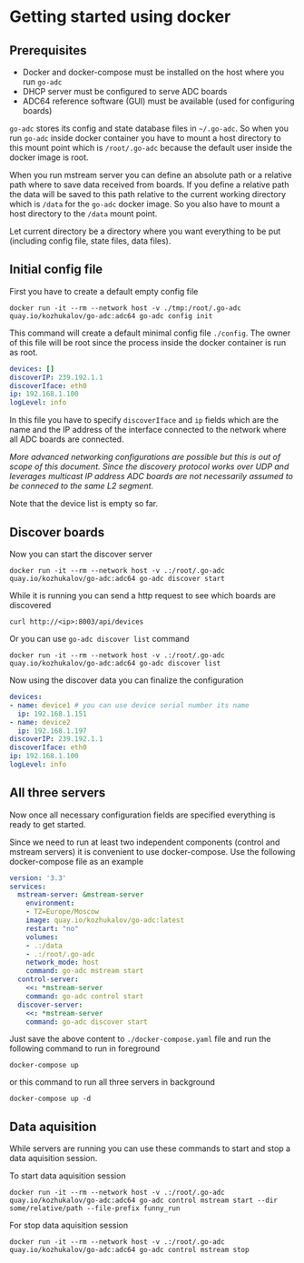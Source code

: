 # Getting started using docker

## Prerequisites
* Docker and docker-compose must be installed on the host where you run `go-adc`
* DHCP server must be configured to serve ADC boards
* ADC64 reference software (GUI) must be available (used for configuring boards)

`go-adc` stores its config and state database files in `~/.go-adc`. So when you run `go-adc` inside
docker container you have to mount a host directory to this mount point which is `/root/.go-adc` because
the default user inside the docker image is root.

When you run mstream server you can define an absolute path or a relative path where to save data
received from boards. If you define a relative path the data will be saved to this path relative to
the current working directory which is `/data` for the `go-adc` docker image. So you also have to
mount a host directory to the `/data` mount point.

Let current directory be a directory where you want everything to be put (including config file, state files, data files).

## Initial config file
First you have to create a default empty config file
```
docker run -it --rm --network host -v ./tmp:/root/.go-adc quay.io/kozhukalov/go-adc:adc64 go-adc config init
```

This command will create a default minimal config file `./config`. The owner of this file will be root since
the process inside the docker container is run as root.
```yaml
devices: []
discoverIP: 239.192.1.1
discoverIface: eth0
ip: 192.168.1.100
logLevel: info
```

In this file you have to specify `discoverIface` and `ip` fields which are the name and the IP address of the interface connected to the network where all ADC boards are connected.

*More advanced networking configurations are possible but this
is out of scope of this document. Since the discovery protocol works over UDP and leverages multicast IP
address ADC boards are not necessarily assumed to be conneced to the same L2 segment.*

Note that the device list is empty so far.

## Discover boards
Now you can start the discover server
```
docker run -it --rm --network host -v .:/root/.go-adc  quay.io/kozhukalov/go-adc:adc64 go-adc discover start
```
While it is running you can send a http request to see which boards are discovered
```
curl http://<ip>:8003/api/devices
```
Or you can use `go-adc discover list` command
```
docker run -it --rm --network host -v .:/root/.go-adc  quay.io/kozhukalov/go-adc:adc64 go-adc discover list
```

Now using the discover data you can finalize the configuration
```yaml
devices:
- name: device1 # you can use device serial number its name
  ip: 192.168.1.151
- name: device2
  ip: 192.168.1.197
discoverIP: 239.192.1.1
discoverIface: eth0
ip: 192.168.1.100
logLevel: info
```

## All three servers
Now once all necessary configuration fields are specified everything is ready to get started.

Since we need to run at least two independent components (control and mstream servers) it is convenient to use docker-compose. Use the following docker-compose file as an example
```yaml
version: '3.3'
services:
  mstream-server: &mstream-server
    environment:
    - TZ=Europe/Moscow
    image: quay.io/kozhukalov/go-adc:latest
    restart: "no"
    volumes:
    - .:/data
    - .:/root/.go-adc
    network_mode: host
    command: go-adc mstream start
  control-server:
    <<: *mstream-server
    command: go-adc control start
  discover-server:
    <<: *mstream-server
    command: go-adc discover start
```

Just save the above content to `./docker-compose.yaml` file and run the following command to run in foreground
```
docker-compose up
```
or this command to run all three servers in background
```
docker-compose up -d
```

## Data aquisition
While servers are running you can use these commands to start and stop a data aquisition session.

To start data aquisition session
```
docker run -it --rm --network host -v .:/root/.go-adc  quay.io/kozhukalov/go-adc:adc64 go-adc control mstream start --dir some/relative/path --file-prefix funny_run
```

For stop data aquisition session
```
docker run -it --rm --network host -v .:/root/.go-adc  quay.io/kozhukalov/go-adc:adc64 go-adc control mstream stop
```
